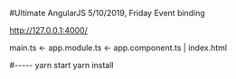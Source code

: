#Ultimate AngularJS
5/10/2019, Friday
Event binding

http://127.0.0.1:4000/

main.ts <- app.module.ts <- app.component.ts
  |
index.html

#-----
yarn start
yarn install

